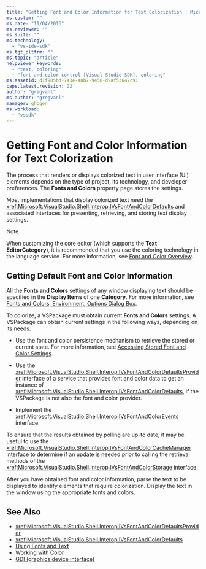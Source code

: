```yaml
---
title: "Getting Font and Color Information for Text Colorization | Microsoft Docs"
ms.custom: ""
ms.date: "11/04/2016"
ms.reviewer: ""
ms.suite: ""
ms.technology:
  - "vs-ide-sdk"
ms.tgt_pltfrm: ""
ms.topic: "article"
helpviewer_keywords:
  - "text, coloring"
  - "font and color control [Visual Studio SDK], coloring"
ms.assetid: d1f985bd-743e-40b7-9458-d9af53647c91
caps.latest.revision: 22
author: "gregvanl"
ms.author: "gregvanl"
manager: ghogen
ms.workload:
  - "vssdk"
---
```

# Getting Font and Color Information for Text Colorization
The process that renders or displays colorized text in user interface (UI) elements depends on the type of project, its technology, and developer preferences. The **Fonts and Colors** property page stores the settings.

 Most implementations that display colorized text need the <xref:Microsoft.VisualStudio.Shell.Interop.IVsFontAndColorDefaults> and associated interfaces for presenting, retrieving, and storing text display settings.

> [!NOTE]
>  When customizing the core editor (which supports the **Text EditorCategory**), it is recommended that you use the coloring technology in the language service. For more information, see [Font and Color Overview](../extensibility/font-and-color-overview.md).

## Getting Default Font and Color Information
 All the **Fonts and Colors** settings of any window displaying text should be specified in the **Display Items** of one **Category**. For more information, see [Fonts and Colors, Environment, Options Dialog Box](../ide/reference/fonts-and-colors-environment-options-dialog-box.md).

To colorize, a VSPackage must obtain current **Fonts and Colors** settings. A VSPackage can obtain current settings in the following ways, depending on its needs:

-   Use the font and color persistence mechanism to retrieve the stored or current state. For more information, see [Accessing Stored Font and Color Settings](../extensibility/accessing-stored-font-and-color-settings.md).

-   Use the <xref:Microsoft.VisualStudio.Shell.Interop.IVsFontAndColorDefaultsProvider> interface of a service that provides font and color data to get an instance of <xref:Microsoft.VisualStudio.Shell.Interop.IVsFontAndColorDefaults>, if the VSPackage is not also the font and color provider.

-   Implement the <xref:Microsoft.VisualStudio.Shell.Interop.IVsFontAndColorEvents> interface.

To ensure that the results obtained by polling are up-to date, it may be useful to use the <xref:Microsoft.VisualStudio.Shell.Interop.IVsFontAndColorCacheManager> interface to determine if an update is needed prior to calling the retrieval methods of the <xref:Microsoft.VisualStudio.Shell.Interop.IVsFontAndColorStorage> interface.

After you have obtained font and color information, parse the text to be displayed to identify elements that require colorization. Display the text in the window using the appropriate fonts and colors.

## See Also

- <xref:Microsoft.VisualStudio.Shell.Interop.IVsFontAndColorDefaultsProvider>
- <xref:Microsoft.VisualStudio.Shell.Interop.IVsFontAndColorDefaults>
- [Using Fonts and Text](/dotnet/framework/winforms/advanced/using-fonts-and-text)
- [Working with Color](/cpp/windows/working-with-color-image-editor-for-icons)
- [GDI (graphics device interface)](http://msdn.microsoft.com/en-us/7e1d4540-bb2e-4257-8eee-eee376acba83)